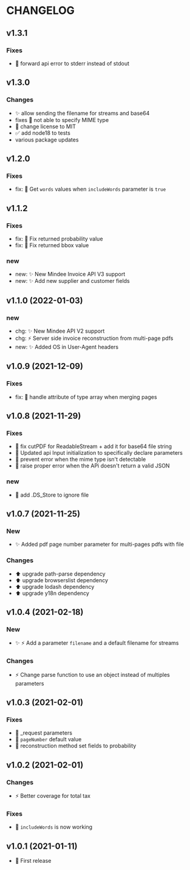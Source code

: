 # CHANGELOG

## v1.3.1

### Fixes
* 🐛 forward api error to stderr instead of stdout

## v1.3.0

### Changes

* :sparkles: allow sending the filename for streams and base64
* fixes :bug: not able to specify MIME type
* :page_facing_up: change license to MIT
* :white_check_mark: add node18 to tests
* various package updates

## v1.2.0

### Fixes

* fix: 🐛 Get `words` values when `includeWords` parameter is `true`

## v1.1.2

### Fixes

* fix: 🐛 Fix returned probability value
* fix: 🐛 Fix returned bbox value

### new

* new: ✨ New Mindee Invoice API V3 support
* new: ✨ Add new supplier and customer fields

## v1.1.0 (2022-01-03)

### new

* chg: :sparkles: New Mindee API V2 support
* chg: :zap: Server side invoice reconstruction from multi-page pdfs
* new: :sparkles: Added OS in User-Agent headers


## v1.0.9 (2021-12-09)

### Fixes

* fix: 🐛 handle attribute of type array when merging pages

## v1.0.8 (2021-11-29)

### Fixes

* 🐛 fix cutPDF for ReadableStream + add it for base64 file string
* 🐛 Updated api Input initialization to specifically declare parameters
* 🐛 prevent error when the mime type isn't detectable
* 🐛 raise proper error when the APi doesn't return a valid JSON

### new

* :see_no_evil: add .DS_Store to ignore file

## v1.0.7 (2021-11-25)

### New

* ✨ Added pdf page number parameter for multi-pages pdfs with file

### Changes

* :arrow_up: upgrade path-parse dependency
* :arrow_up: upgrade browserslist dependency
* :arrow_up: upgrade lodash dependency
* :arrow_up: upgrade y18n dependency

## v1.0.4 (2021-02-18)

### New

* :sparkles: :zap: Add a parameter `filename` and a default filename for streams

### Changes

* :zap: Change parse function to use an object instead of multiples parameters

## v1.0.3 (2021-02-01)

### Fixes

* :bug: \_request parameters
* :bug: `pageNumber` default value
* :bug: reconstruction method set fields to probability

## v1.0.2 (2021-02-01)

### Changes

* :zap: Better coverage for total tax

### Fixes

* :bug: `includeWords` is now working

## v1.0.1 (2021-01-11)

* 🎉 First release
